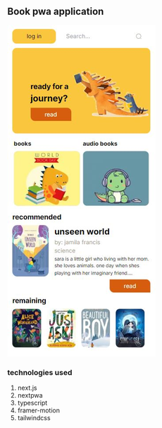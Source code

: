 ## Book pwa application

![pwa book](./public/book%20pwa%20application.JPG)

### technologies used
1. next.js
2. nextpwa
3. typescript
4. framer-motion
5. tailwindcss